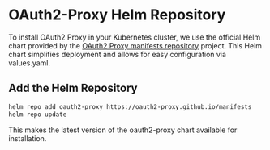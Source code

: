 # OAuth2-Proxy Helm Repository
To install OAuth2 Proxy in your Kubernetes cluster, we use the official Helm chart provided by the [OAuth2 Proxy manifests repository](https://github.com/oauth2-proxy/manifests) project. This Helm chart simplifies deployment and allows for easy configuration via values.yaml.

## Add the Helm Repository
```bash
helm repo add oauth2-proxy https://oauth2-proxy.github.io/manifests
helm repo update
```
This makes the latest version of the oauth2-proxy chart available for installation.


